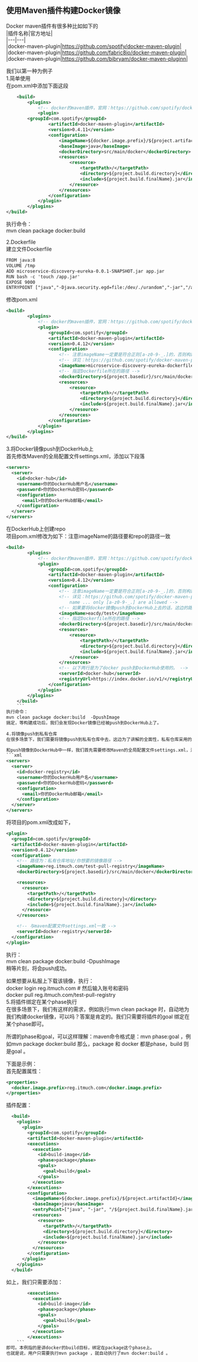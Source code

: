 ## 使用Maven插件构建Docker镜像

Docker maven插件有很多种比如如下的   
|插件名称|官方地址|  
|---|---|  
|docker-maven-plugin|https://github.com/spotify/docker-maven-plugin|  
|docker-maven-plugin|https://github.com/fabric8io/docker-maven-plugin|  
|docker-maven-plugin|https://github.com/bibryam/docker-maven-pluginn|  
    
我们以第一种为例子   
1.简单使用   
在pom.xml中添加下面这段  
```xml
    <build>
        <plugins>
            <!-- docker的maven插件，官网：https://github.com/spotify/docker-maven-plugin -->
           	<plugin>
		<groupId>com.spotify</groupId>
                <artifactId>docker-maven-plugin</artifactId>
                <version>0.4.11</version>
				<configuration>
					<imageName>${docker.image.prefix}/${project.artifactId}</imageName>
					<baseImage>java</baseImage>
					<dockerDirectory>src/main/docker</dockerDirectory>
					<resources>
						<resource>
							<targetPath>/</targetPath>
							<directory>${project.build.directory}</directory>
							<include>${project.build.finalName}.jar</include>
						</resource>
					</resources>
				</configuration>
			</plugin>
        </plugins>
</build>
```
执行命令：   
mvn clean package docker:build   
   
2.Dockerfile   
建立文件Dockerfile   
```xml
FROM java:8
VOLUME /tmp
ADD microservice-discovery-eureka-0.0.1-SNAPSHOT.jar app.jar
RUN bash -c 'touch /app.jar'
EXPOSE 9000
ENTRYPOINT ["java","-Djava.security.egd=file:/dev/./urandom","-jar","/app.jar"]
```
   
修改pom.xml   
```xml
<build>
        <plugins>
            <!-- docker的maven插件，官网：https://github.com/spotify/docker-maven-plugin -->
            <plugin>
                <groupId>com.spotify</groupId>
                <artifactId>docker-maven-plugin</artifactId>
                <version>0.4.12</version>
                <configuration>
                    <!-- 注意imageName一定要是符合正则[a-z0-9-_.]的，否则构建不会成功 -->
                    <!-- 详见：https://github.com/spotify/docker-maven-plugin    Invalid repository name ... only [a-z0-9-_.] are allowed-->
                    <imageName>microservice-discovery-eureka-dockerfile</imageName>
                    <!-- 指定Dockerfile所在的路径 -->
                    <dockerDirectory>${project.basedir}/src/main/docker</dockerDirectory>
                    <resources>
                        <resource>
                            <targetPath>/</targetPath>
                            <directory>${project.build.directory}</directory>
                            <include>${project.build.finalName}.jar</include>
                        </resource>
                    </resources>
                </configuration>
            </plugin>
        </plugins>
</build>
```
   
3.将Docker镜像push到DockerHub上   
首先修改Maven的全局配置文件settings.xml，添加以下段落   
```xml
<servers>
  <server>
    <id>docker-hub</id>
    <username>你的DockerHub用户名</username>
    <password>你的DockerHub密码</password>
    <configuration>
      <email>你的DockerHub邮箱</email>
    </configuration>
  </server>
</servers>
```  
在DockerHub上创建repo  
项目pom.xml修改为如下：注意imageName的路径要和repo的路径一致   
```xml
<build>
        <plugins>
            <!-- docker的maven插件，官网：https://github.com/spotify/docker-maven-plugin -->
            <plugin>
                <groupId>com.spotify</groupId>
                <artifactId>docker-maven-plugin</artifactId>
                <version>0.4.12</version>
                <configuration>
                    <!-- 注意imageName一定要是符合正则[a-z0-9-_.]的，否则构建不会成功 -->
                    <!-- 详见：https://github.com/spotify/docker-maven-plugin Invalid repository 
                        name ... only [a-z0-9-_.] are allowed -->
                    <!-- 如果要将docker镜像push到DockerHub上去的话，这边的路径要和repo路径一致 -->
                    <imageName>eacdy/test</imageName>
                    <!-- 指定Dockerfile所在的路径 -->
                    <dockerDirectory>${project.basedir}/src/main/docker</dockerDirectory>
                    <resources>
                        <resource>
                            <targetPath>/</targetPath>
                            <directory>${project.build.directory}</directory>
                            <include>${project.build.finalName}.jar</include>
                        </resource>
                    </resources>
                    <!-- 以下两行是为了docker push到DockerHub使用的。 -->
                    <serverId>docker-hub</serverId>
                    <registryUrl>https://index.docker.io/v1/</registryUrl>
                </configuration>
            </plugin>
        </plugins>
    </build>
    ```   
执行命令：   
mvn clean package docker:build  -DpushImage   
搞定，等构建成功后，我们会发现Docker镜像已经被push到DockerHub上了。   
   
4.将镜像push到私有仓库   
在很多场景下，我们需要将镜像push到私有仓库中去，这边为了讲解的全面性，私有仓库采用的是配置登录认证的私有仓库。   

和push镜像到DockerHub中一样，我们首先需要修改Maven的全局配置文件settings.xml，添加以下段落    
```xml
<servers>
  <server>
    <id>docker-registry</id>
    <username>你的DockerHub用户名</username>
    <password>你的DockerHub密码</password>
    <configuration>
      <email>你的DockerHub邮箱</email>
    </configuration>
  </server>
</servers>
```
将项目的pom.xml改成如下，
```xml
<plugin>
  <groupId>com.spotify</groupId>
  <artifactId>docker-maven-plugin</artifactId>
  <version>0.4.12</version>
  <configuration>
    <!-- 路径为：私有仓库地址/你想要的镜像路径 -->
    <imageName>reg.itmuch.com/test-pull-registry</imageName>
    <dockerDirectory>${project.basedir}/src/main/docker</dockerDirectory>

    <resources>
      <resource>
        <targetPath>/</targetPath>
        <directory>${project.build.directory}</directory>
        <include>${project.build.finalName}.jar</include>
      </resource>
    </resources>

    <!-- 与maven配置文件settings.xml一致 -->
    <serverId>docker-registry</serverId>
  </configuration>
</plugin>
```
执行：  
mvn clean package docker:build  -DpushImage    
稍等片刻，将会push成功。   

如果想要从私服上下载该镜像，执行：   
docker login reg.itmuch.com  # 然后输入账号和密码   
docker pull reg.itmuch.com/test-pull-registry   
5.将插件绑定在某个phase执行    
在很多场景下，我们有这样的需求，例如执行mvn clean package 时，自动地为我们构建docker镜像，可以吗？答案是肯定的。我们只需要将插件的goal 绑定在某个phase即可。   

所谓的phase和goal，可以这样理解：maven命令格式是：mvn phase:goal ，例如mvn package docker:build 那么，package 和 docker 都是phase，build 则是goal 。     

下面是示例：  
首先配置属性：  
```xml
<properties>
  <docker.image.prefix>reg.itmuch.com</docker.image.prefix>
</properties>
```
插件配置：
```xml
  <build>
    <plugins>
      <plugin>
        <groupId>com.spotify</groupId>
        <artifactId>docker-maven-plugin</artifactId>
        <executions>
          <execution>
            <id>build-image</id>
            <phase>package</phase>
            <goals>
              <goal>build</goal>
            </goals>
          </execution>
        </executions>
        <configuration>
          <imageName>${docker.image.prefix}/${project.artifactId}</imageName>
          <baseImage>java</baseImage>
          <entryPoint>["java", "-jar", "/${project.build.finalName}.jar"]</entryPoint>
          <resources>
            <resource>
              <targetPath>/</targetPath>
              <directory>${project.build.directory}</directory>
              <include>${project.build.finalName}.jar</include>
            </resource>
          </resources>
        </configuration>
      </plugin>
    </plugins>
  </build>
  ```
如上，我们只需要添加：
```xml
        <executions>
          <execution>
            <id>build-image</id>
            <phase>package</phase>
            <goals>
              <goal>build</goal>
            </goals>
          </execution>
        </executions>
	```
即可。本例指的是讲docker的build目标，绑定在package这个phase上。   
也就是说，用户只需要执行mvn package ，就自动执行了mvn docker:build 。    
